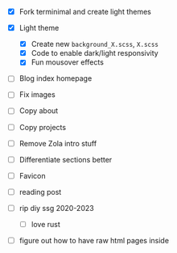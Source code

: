 - [x] Fork terminimal and create light themes

- [x] Light theme
  - [x] Create new `background_X.scss`, `X.scss`
  - [x] Code to enable dark/light responsivity
  - [x] Fun mousover effects
- [ ] Blog index homepage
- [ ] Fix images
- [ ] Copy about
- [ ] Copy projects
- [ ] Remove Zola intro stuff
- [ ] Differentiate sections better
- [ ] Favicon

- [ ] reading post
- [ ] rip diy ssg 2020-2023
  - [ ] love rust

- [ ] figure out how to have raw html pages inside
